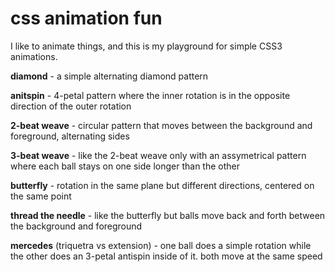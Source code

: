 css animation fun
=================

I like to animate things, and this is my playground for simple CSS3
animations.

**diamond** - a simple alternating diamond pattern

**anitspin** - 4-petal pattern where the inner rotation is in the opposite direction of the outer rotation

**2-beat weave** - circular pattern that moves between the background and foreground, alternating sides

**3-beat weave** - like the 2-beat weave only with an assymetrical pattern where each ball stays on one side longer than the other

**butterfly** - rotation in the same plane but different directions, centered on the same point

**thread the needle** - like the butterfly but balls move back and forth between the background and foreground

**mercedes** (triquetra vs extension) - one ball does a simple rotation while the other does an 3-petal antispin inside of it. both move at the same speed

